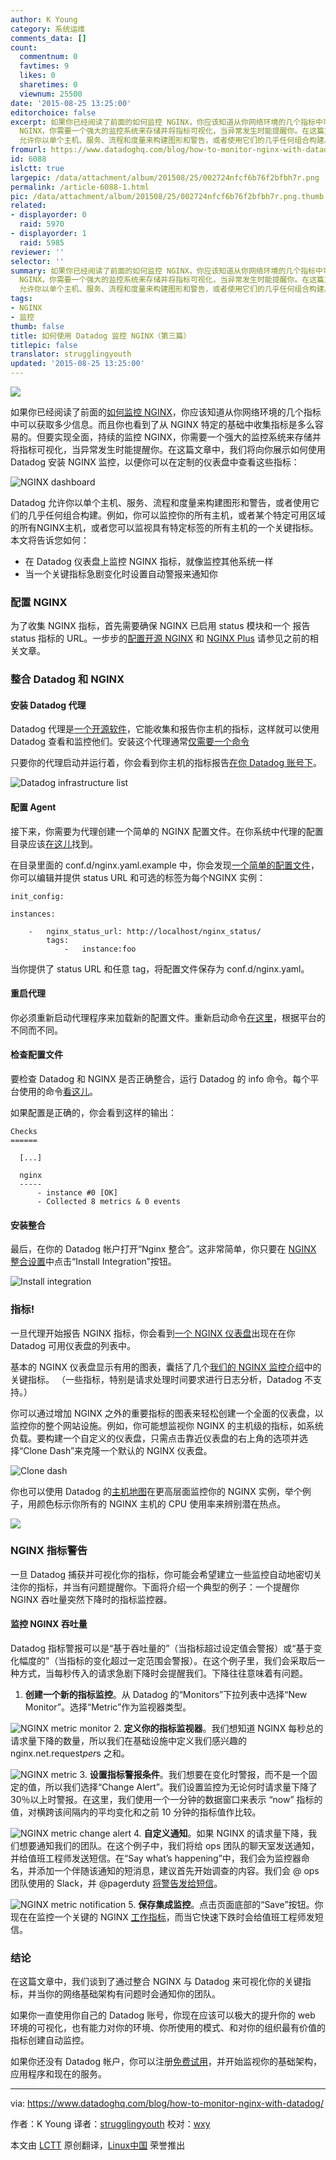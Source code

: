 ```yaml
---
author: K Young
category: 系统运维
comments_data: []
count:
  commentnum: 0
  favtimes: 9
  likes: 0
  sharetimes: 0
  viewnum: 25500
date: '2015-08-25 13:25:00'
editorchoice: false
excerpt: 如果你已经阅读了前面的如何监控 NGINX，你应该知道从你网络环境的几个指标中可以获取多少信息。而且你也看到了从 NGINX 特定的基础中收集指标是多么容易的。但要实现全面，持续的监控
  NGINX，你需要一个强大的监控系统来存储并将指标可视化，当异常发生时能提醒你。在这篇文章中，我们将向你展示如何使用 Datadog 安装 NGINX 监控，以便你可以在定制的仪表盘中查看这些指标：  Datadog
  允许你以单个主机、服务、流程和度量来构建图形和警告，或者使用它们的几乎任何组合构建。例如，你可以监控你的所有主机，或者某个特定可用区域的所有N
fromurl: https://www.datadoghq.com/blog/how-to-monitor-nginx-with-datadog/
id: 6088
islctt: true
largepic: /data/attachment/album/201508/25/002724nfcf6b76f2bfbh7r.png
permalink: /article-6088-1.html
pic: /data/attachment/album/201508/25/002724nfcf6b76f2bfbh7r.png.thumb.jpg
related:
- displayorder: 0
  raid: 5970
- displayorder: 1
  raid: 5985
reviewer: ''
selector: ''
summary: 如果你已经阅读了前面的如何监控 NGINX，你应该知道从你网络环境的几个指标中可以获取多少信息。而且你也看到了从 NGINX 特定的基础中收集指标是多么容易的。但要实现全面，持续的监控
  NGINX，你需要一个强大的监控系统来存储并将指标可视化，当异常发生时能提醒你。在这篇文章中，我们将向你展示如何使用 Datadog 安装 NGINX 监控，以便你可以在定制的仪表盘中查看这些指标：  Datadog
  允许你以单个主机、服务、流程和度量来构建图形和警告，或者使用它们的几乎任何组合构建。例如，你可以监控你的所有主机，或者某个特定可用区域的所有N
tags:
- NGINX
- 监控
thumb: false
title: 如何使用 Datadog 监控 NGINX（第三篇）
titlepic: false
translator: strugglingyouth
updated: '2015-08-25 13:25:00'
---
```


![](/data/attachment/album/201508/25/002724nfcf6b76f2bfbh7r.png)


如果你已经阅读了前面的[如何监控 NGINX](/article-5970-1.html)，你应该知道从你网络环境的几个指标中可以获取多少信息。而且你也看到了从 NGINX 特定的基础中收集指标是多么容易的。但要实现全面，持续的监控 NGINX，你需要一个强大的监控系统来存储并将指标可视化，当异常发生时能提醒你。在这篇文章中，我们将向你展示如何使用 Datadog 安装 NGINX 监控，以便你可以在定制的仪表盘中查看这些指标：


![NGINX dashboard](/data/attachment/album/201508/25/002733xwwxnu5i09ivwiew.png)


Datadog 允许你以单个主机、服务、流程和度量来构建图形和警告，或者使用它们的几乎任何组合构建。例如，你可以监控你的所有主机，或者某个特定可用区域的所有NGINX主机，或者您可以监视具有特定标签的所有主机的一个关键指标。本文将告诉您如何：


* 在 Datadog 仪表盘上监控 NGINX 指标，就像监控其他系统一样
* 当一个关键指标急剧变化时设置自动警报来通知你


### 配置 NGINX


为了收集 NGINX 指标，首先需要确保 NGINX 已启用 status 模块和一个 报告 status 指标的 URL。一步步的[配置开源 NGINX](/article-5985-1.html#open-source) 和 [NGINX Plus](/article-5985-1.html#plus) 请参见之前的相关文章。


### 整合 Datadog 和 NGINX


#### 安装 Datadog 代理


Datadog 代理是[一个开源软件](https://github.com/DataDog/dd-agent)，它能收集和报告你主机的指标，这样就可以使用 Datadog 查看和监控他们。安装这个代理通常[仅需要一个命令](https://app.datadoghq.com/account/settings#agent)


只要你的代理启动并运行着，你会看到你主机的指标报告[在你 Datadog 账号下](https://app.datadoghq.com/infrastructure)。


![Datadog infrastructure list](/data/attachment/album/201508/25/002735dem7mpr1mo7ba7g6.png)


#### 配置 Agent


接下来，你需要为代理创建一个简单的 NGINX 配置文件。在你系统中代理的配置目录应该[在这儿](http://docs.datadoghq.com/guides/basic_agent_usage/)找到。


在目录里面的 conf.d/nginx.yaml.example 中，你会发现[一个简单的配置文件](https://github.com/DataDog/dd-agent/blob/master/conf.d/nginx.yaml.example)，你可以编辑并提供 status URL 和可选的标签为每个NGINX 实例：



```
init_config:

instances:

    -   nginx_status_url: http://localhost/nginx_status/
        tags:
            -   instance:foo

```

当你提供了 status URL 和任意 tag，将配置文件保存为 conf.d/nginx.yaml。


#### 重启代理


你必须重新启动代理程序来加载新的配置文件。重新启动命令[在这里](http://docs.datadoghq.com/guides/basic_agent_usage/)，根据平台的不同而不同。


#### 检查配置文件


要检查 Datadog 和 NGINX 是否正确整合，运行 Datadog 的 info 命令。每个平台使用的命令[看这儿](http://docs.datadoghq.com/guides/basic_agent_usage/)。


如果配置是正确的，你会看到这样的输出：



```
Checks
======

  [...]

  nginx
  -----
      - instance #0 [OK]
      - Collected 8 metrics & 0 events 

```

#### 安装整合


最后，在你的 Datadog 帐户打开“Nginx 整合”。这非常简单，你只要在 [NGINX 整合设置](https://app.datadoghq.com/account/settings#integrations/nginx)中点击“Install Integration”按钮。


![Install integration](/data/attachment/album/201508/25/002737yphg9qdxs69pttvq.png)


### 指标!


一旦代理开始报告 NGINX 指标，你会看到[一个 NGINX 仪表盘](https://app.datadoghq.com/dash/integration/nginx)出现在在你 Datadog 可用仪表盘的列表中。


基本的 NGINX 仪表盘显示有用的图表，囊括了几个[我们的 NGINX 监控介绍](/article-5970-1.html)中的关键指标。 （一些指标，特别是请求处理时间要求进行日志分析，Datadog 不支持。）


你可以通过增加 NGINX 之外的重要指标的图表来轻松创建一个全面的仪表盘，以监控你的整个网站设施。例如，你可能想监视你 NGINX 的主机级的指标，如系统负载。要构建一个自定义的仪表盘，只需点击靠近仪表盘的右上角的选项并选择“Clone Dash”来克隆一个默认的 NGINX 仪表盘。


![Clone dash](/data/attachment/album/201508/25/002743b9ca3h1p1iz39nn0.png)


你也可以使用 Datadog 的[主机地图](https://www.datadoghq.com/blog/introducing-host-maps-know-thy-infrastructure/)在更高层面监控你的 NGINX 实例，举个例子，用颜色标示你所有的 NGINX 主机的 CPU 使用率来辨别潜在热点。


![](/data/attachment/album/201508/25/002754jux99994ae64v984.png)


### NGINX 指标警告


一旦 Datadog 捕获并可视化你的指标，你可能会希望建立一些监控自动地密切关注你的指标，并当有问题提醒你。下面将介绍一个典型的例子：一个提醒你 NGINX 吞吐量突然下降时的指标监控器。


#### 监控 NGINX 吞吐量


Datadog 指标警报可以是“基于吞吐量的”（当指标超过设定值会警报）或“基于变化幅度的”（当指标的变化超过一定范围会警报）。在这个例子里，我们会采取后一种方式，当每秒传入的请求急剧下降时会提醒我们。下降往往意味着有问题。


1. **创建一个新的指标监控**。从 Datadog 的“Monitors”下拉列表中选择“New Monitor”。选择“Metric”作为监视器类型。


![NGINX metric monitor](/data/attachment/album/201508/25/002757dn4t65nfxg88ubt8.png)
2. **定义你的指标监视器**。我们想知道 NGINX 每秒总的请求量下降的数量，所以我们在基础设施中定义我们感兴趣的 nginx.net.request*per*s 之和。


![NGINX metric](/data/attachment/album/201508/25/002759go4bp4o448jbuh44.png)
3. **设置指标警报条件**。我们想要在变化时警报，而不是一个固定的值，所以我们选择“Change Alert”。我们设置监控为无论何时请求量下降了30％以上时警报。在这里，我们使用一个一分钟的数据窗口来表示 “now” 指标的值，对横跨该间隔内的平均变化和之前 10 分钟的指标值作比较。


![NGINX metric change alert](/data/attachment/album/201508/25/002801kv63gfr5uj0virrj.png)
4. **自定义通知**。如果 NGINX 的请求量下降，我们想要通知我们的团队。在这个例子中，我们将给 ops 团队的聊天室发送通知，并给值班工程师发送短信。在“Say what’s happening”中，我们会为监控器命名，并添加一个伴随该通知的短消息，建议首先开始调查的内容。我们会 @ ops 团队使用的 Slack，并 @pagerduty [将警告发给短信](https://www.datadoghq.com/blog/pagerduty/)。


![NGINX metric notification](/data/attachment/album/201508/25/002803c262n2rllfbhshvb.png)
5. **保存集成监控**。点击页面底部的“Save”按钮。你现在在监控一个关键的 NGINX [工作指标](https://www.datadoghq.com/blog/monitoring-101-collecting-data/#metrics)，而当它快速下跌时会给值班工程师发短信。


### 结论


在这篇文章中，我们谈到了通过整合 NGINX 与 Datadog 来可视化你的关键指标，并当你的网络基础架构有问题时会通知你的团队。


如果你一直使用你自己的 Datadog 账号，你现在应该可以极大的提升你的 web 环境的可视化，也有能力对你的环境、你所使用的模式、和对你的组织最有价值的指标创建自动监控。


如果你还没有 Datadog 帐户，你可以注册[免费试用](https://www.datadoghq.com/blog/how-to-monitor-nginx-with-datadog/#sign-up)，并开始监视你的基础架构，应用程序和现在的服务。




---


via: <https://www.datadoghq.com/blog/how-to-monitor-nginx-with-datadog/>


作者：K Young 译者：[strugglingyouth](https://github.com/strugglingyouth) 校对：[wxy](https://github.com/wxy)


本文由 [LCTT](https://github.com/LCTT/TranslateProject) 原创翻译，[Linux中国](https://linux.cn/) 荣誉推出
